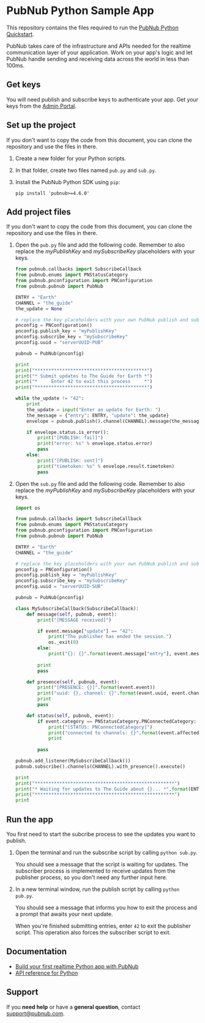 # PubNub Python Sample App

This repository contains the files required to run the [PubNub Python Quickstart](https://www.pubnub.com/docs/platform/quickstarts/python).

PubNub takes care of the infrastructure and APIs needed for the realtime communication layer of your application. Work on your app's logic and let PubNub handle sending and receiving data across the world in less than 100ms.

## Get keys

You will need publish and subscribe keys to authenticate your app. Get your keys from the [Admin Portal](https://dashboard.pubnub.com/login).

## Set up the project

If you don't want to copy the code from this document, you can clone the repository and use the files in there.
   
1. Create a new folder for your Python scripts.

2. In that folder, create two files named `pub.py` and `sub.py`.

3. Install the PubNub Python SDK using `pip`:

    ```text
    pip install 'pubnub>=4.6.0'
    ```

## Add project files

If you don't want to copy the code from this document, you can clone the repository and use the files in there.

1. Open the `pub.py` file and add the following code. Remember to also replace the _myPublishKey_ and _mySubscribeKey_ placeholders with your keys.

    ```python
    from pubnub.callbacks import SubscribeCallback
    from pubnub.enums import PNStatusCategory
    from pubnub.pnconfiguration import PNConfiguration
    from pubnub.pubnub import PubNub

    ENTRY = "Earth"
    CHANNEL = "the_guide"
    the_update = None

    # replace the key placeholders with your own PubNub publish and subscribe keys
    pnconfig = PNConfiguration()
    pnconfig.publish_key = "myPublishKey"
    pnconfig.subscribe_key = "mySubscribeKey"
    pnconfig.uuid = "serverUUID-PUB"

    pubnub = PubNub(pnconfig)

    print
    print("*****************************************")
    print("* Submit updates to The Guide for Earth *")
    print("*     Enter 42 to exit this process     *")
    print("*****************************************")

    while the_update != "42":
        print
        the_update = input("Enter an update for Earth: ")
        the_message = {"entry": ENTRY, "update": the_update}
        envelope = pubnub.publish().channel(CHANNEL).message(the_message).sync()

        if envelope.status.is_error():
            print("[PUBLISH: fail]")
            print("error: %s" % envelope.status.error)
            pass
        else:
            print("[PUBLISH: sent]")
            print("timetoken: %s" % envelope.result.timetoken)
            pass
    ```

2. Open the `sub.py` file and add the following code. Remember to also replace the _myPublishKey_ and _mySubscribeKey_ placeholders with your keys.

    ```python
    import os

    from pubnub.callbacks import SubscribeCallback
    from pubnub.enums import PNStatusCategory
    from pubnub.pnconfiguration import PNConfiguration
    from pubnub.pubnub import PubNub

    ENTRY = "Earth"
    CHANNEL = "the_guide"

    # replace the key placeholders with your own PubNub publish and subscribe keys
    pnconfig = PNConfiguration()
    pnconfig.publish_key = "myPublishKey"
    pnconfig.subscribe_key = "mySubscribeKey"
    pnconfig.uuid = "serverUUID-SUB"

    pubnub = PubNub(pnconfig)

    class MySubscribeCallback(SubscribeCallback):
        def message(self, pubnub, event):
            print("[MESSAGE received]")

            if event.message["update"] == "42":
                print("The publisher has ended the session.")
                os._exit(0)
            else:
                print("{}: {}".format(event.message["entry"], event.message["update"]))
            
            print
            pass

        def presence(self, pubnub, event):
            print("[PRESENCE: {}]".format(event.event))
            print("uuid: {}, channel: {}".format(event.uuid, event.channel))
            print
            pass

        def status(self, pubnub, event):
            if event.category == PNStatusCategory.PNConnectedCategory:
                print("[STATUS: PNConnectedCategory]")
                print("connected to channels: {}".format(event.affected_channels))
                print
            
            pass

    pubnub.add_listener(MySubscribeCallback())
    pubnub.subscribe().channels(CHANNEL).with_presence().execute()

    print
    print("***************************************************")
    print("* Waiting for updates to The Guide about {}... *".format(ENTRY))
    print("***************************************************")
    print
    ```

## Run the app

You first need to start the subcribe process to see the updates you want to publish.

1. Open the terminal and run the subscribe script by calling `python sub.py`.

    You should see a message that the script is waiting for updates. The subscriber process is implemented to receive updates from the publisher process, so you don't need any further input here.

2. In a new terminal window, run the publish script by calling `python pub.py`.

    You should see a message that informs you how to exit the process and a prompt that awaits your next update.

    When you're finished submitting entries, enter `42` to exit the publisher script. This operation also forces the subscriber script to exit.

## Documentation

* [Build your first realtime Python app with PubNub](https://www.pubnub.com/docs/platform/quickstarts/python)
* [API reference for Python](https://www.pubnub.com/docs/python/pubnub-python-sdk)

## Support

If you **need help** or have a **general question**, contact support@pubnub.com.
